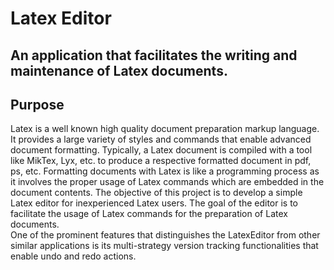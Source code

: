 # Latex Editor

An application that facilitates the writing
and maintenance of Latex documents.
---
## Purpose
Latex is a well known high quality document preparation markup language. It provides a large
variety of styles and commands that enable advanced document formatting. Typically, a Latex document
is compiled with a tool like MikTex, Lyx, etc. to produce a respective formatted document in pdf, ps, etc.
Formatting documents with Latex is like a programming process as it involves the proper usage of Latex
commands which are embedded in the document contents. The objective of this project is to develop a
simple Latex editor for inexperienced Latex users. The goal of the editor is to facilitate the usage of Latex
commands for the preparation of Latex documents.  
One of the prominent features that distinguishes
the LatexEditor from other similar applications is its multi-strategy version tracking functionalities that
enable undo and redo actions. 
